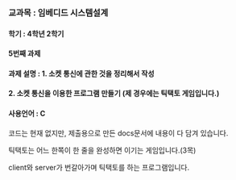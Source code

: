 ### 교과목 : 임베디드 시스템설계
#### 학기 : 4학년 2학기
#### 5번째 과제
#### 과제 설명 : 1. 소켓 통신에 관한 것을 정리해서 작성
#### 2. 소켓 통신을 이용한 프로그램 만들기 (제 경우에는 틱택토 게임입니다.)

#### 사용언어 : C
  
코드는 현재 없지만, 제출용으로 만든 docs문서에 내용이 다 담겨 있습니다.

틱택토는 어느 한쪽이 한 줄을 완성하면 이기는 게임입니다.(3목)

client와 server가 번갈아가며 틱택토를 하는 프로그램입니다.
